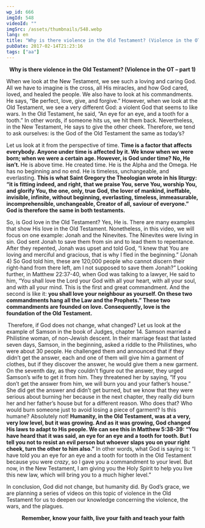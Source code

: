 ```yaml
---
wp_id: 666
imgId: 548
videoId: ""
imgSrc: /assets/thumbnails/548.webp
lang: en
title: "Why is there violence in the Old Testament? (Violence in the OT &#8211; Part 1)"
pubDate: 2017-02-14T21:23:16
tags: ["aa"]
---
```


<p style="text-align: center;"><strong>Why is there violence in the Old Testament? (Violence in the OT &#8211; part 1)</strong></p>
<p style="text-align: left;">When we look at the New Testament, we see such a loving and caring God. All we have to imagine is the cross, all His miracles, and how God cared, loved, and healed the people. We also have to look at his commandments. He says, &#8220;Be perfect, love, give, and forgive.&#8221; However, when we look at the Old Testament, we see a very different God: a violent God that seems to like wars. In the Old Testament, he said, “An eye for an eye, and a tooth for a tooth.” In other words, if someone hits us, we hit them back. Nevertheless, in the New Testament, He says to give the other cheek. Therefore, we tend to ask ourselves: is the God of the Old Testament the same as today’s?</p>
<p>Let us look at it from the perspective of time. <strong>Time is a factor that affects everybody. Anyone under time is affected by it. We know when we were born; when we were a certain age. However, is God under time? No, He isn&#8217;t. </strong>He is above time. He created time. He is the Alpha and the Omega. He has no beginning and no end. He is timeless, unchangeable, and everlasting. <strong>This is what Saint Gregory the Theologian wrote in his liturgy: &#8220;it is fitting indeed, and right, that we praise You, serve You, worship You, and glorify You, the one, only, true God, the lover of mankind, ineffable, invisible, infinite, without beginning, everlasting, timeless, immeasurable, incomprehensible, unchangeable, Creator of all, saviour of everyone.&#8221; God is therefore the same in both testaments.</strong></p>
<p>So, is God love in the Old Testament? Yes, He is. There are many examples that show His love in the Old Testament. Nonetheless, in this video, we will focus on one example: Jonah and the Ninevites. The Ninevites were living in sin. God sent Jonah to save them from sin and to lead them to repentance. After they repented, Jonah was upset and told God, “I knew that You are loving and merciful and gracious, that is why I fled in the beginning.” (Jonah 4) So God told him, these are 120,000 people who cannot discern their right-hand from there left, am I not supposed to save them Jonah?” Looking further, in Matthew 22:37-40, when God was talking to a lawyer, He said to him, “You shall love the Lord your God with all your heart, with all your soul, and with all your mind. This is the first and great commandment. And the second is like it: <strong>you shall love your neighbour as yourself. On these two commandments hang all the Law and the Prophets.” These two commandments are founded on love. Consequently, love is the foundation of the Old Testament.</strong></p>
<p><strong> </strong>Therefore, if God does not change, what changed? Let us look at the example of Samson in the book of Judges, chapter 14. Samson married a Philistine woman, of non-Jewish descent. In their marriage feast that lasted seven days, Samson, in the beginning, asked a riddle to the Philistines, who were about 30 people. He challenged them and announced that if they didn&#8217;t get the answer, each and one of them will give him a garment of clothes, but if they discover the answer, he would give them a new garment. On the seventh day, as they couldn&#8217;t figure out the answer, they urged Samson&#8217;s wife to get it from him. They threatened her by saying, “If you don&#8217;t get the answer from him, we will burn you and your father’s house.” She did get the answer and didn&#8217;t get burned, but we know that they were serious about burning her because in the next chapter, they really did burn her and her father’s house but for a different reason. Who does that? Who would burn someone just to avoid losing a piece of garment? Is this humane? Absolutely not! <strong>Humanity, in the Old Testament, was at a very, very low level, but it was growing. And as it was growing, God changed His laws to adapt to His people. We can see this in Matthew 5:38-39: “You have heard that it was said, an eye for an eye and a tooth for tooth. But I tell you not to resist an evil person but whoever slaps you on your right cheek, turn the other to him also.”</strong> In other words, what God is saying is: &#8220;I have told you an eye for an eye and a tooth for tooth in the Old Testament because you were <em>crazy</em>, so I gave you a commandment to your level. But now, in the New Testament, I am giving you the Holy Spirit to help you live this new law, which will bring you to a much higher level.&#8221;</p>
<p>In conclusion, God did not change, but humanity did. By God’s grace, we are planning a series of videos on this topic of violence in the Old Testament for us to deepen our knowledge concerning the violence, the wars, and the plagues.</p>
<p style="text-align: center;"><strong> </strong><strong>Remember, know your faith, live your faith and teach your faith</strong></p>
<p>&nbsp;</p>
<p>&nbsp;</p>
<p>&nbsp;</p>
<p>&nbsp;</p>
